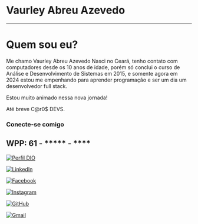
# Vaurley Abreu Azevedo


-------

# Quem sou eu?

Me chamo Vaurley Abreu Azevedo
Nasci no Ceará, tenho contato com computadores desde os 10 anos de idade, porém só conclui o curso de Análise e Desenvolvimento de Sistemas em 2015, e somente agora em 2024 estou me empenhando para aprender programação e ser um dia um desenvolvedor full stack.

Estou muito animado nessa nova jornada!

Até breve C@r0$ DEVS. 

### Conecte-se comigo
## WPP: 61 - ***** - ****



[![Perfil DIO](https://img.shields.io/badge/-Meu%20Perfil%20na%20DIO-30A3DC?style=for-the-badge)](https://https://www.dio.me/users/vaurley4)


[![LinkedIn](https://img.shields.io/badge/LinkedIn-0077B5?style=for-the-badge&logo=linkedin&logoColor=white)](https://www.linkedin.com/in/vaurley-abreu-azevedo-265a8b20b/)

[![Facebook](https://img.shields.io/badge/Facebook-1877F2?style=for-the-badge&logo=facebook&logoColor=white)](https://www.facebook.com/vaurley)

[![Instagram](https://img.shields.io/badge/-Instagram-%23E4405F?style=for-the-badge&logo=instagram&logoColor=white)](https://www.instagram.com/vaurley/)

[![GitHub](https://img.shields.io/badge/GitHub-100000?style=for-the-badge&logo=github&logoColor=white)](https://github.com/Vaurley)

[![Gmail](https://img.shields.io/badge/Gmail-333333?style=for-the-badge&logo=gmail&logoColor=red)](mailto:vaurley4@gmail.com)

